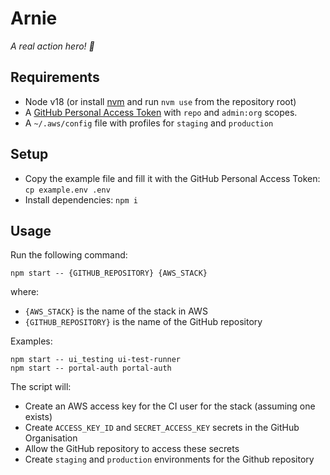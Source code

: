 # Arnie

_A real action hero! 💪_

## Requirements

- Node v18 (or install [nvm](https://github.com/nvm-sh/nvm#install--update-script) and run `nvm use` from the repository root)
- A [GitHub Personal Access Token](https://github.com/settings/tokens) with `repo` and `admin:org` scopes.
- A `~/.aws/config` file with profiles for `staging` and `production`

## Setup

- Copy the example file and fill it with the GitHub Personal Access Token: `cp example.env .env`
- Install dependencies: `npm i`

## Usage

Run the following command:

```
npm start -- {GITHUB_REPOSITORY} {AWS_STACK}
```

where:

- `{AWS_STACK}` is the name of the stack in AWS
- `{GITHUB_REPOSITORY}` is the name of the GitHub repository

Examples:

```
npm start -- ui_testing ui-test-runner
npm start -- portal-auth portal-auth
```

The script will:

- Create an AWS access key for the CI user for the stack (assuming one exists)
- Create `ACCESS_KEY_ID` and `SECRET_ACCESS_KEY` secrets in the GitHub Organisation
- Allow the GitHub repository to access these secrets
- Create `staging` and `production` environments for the Github repository
